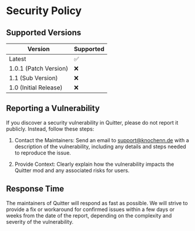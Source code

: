 # Security Policy

## Supported Versions



| Version | Supported          |
| ------- | ------------------  |
| Latest  | :white_check_mark:  |
| 1.0.1 (Patch Version)  | :x:  |
| 1.1 (Sub Version)      | :x:  |
| 1.0 (Initial Release)  | :x:  |

## Reporting a Vulnerability


If you discover a security vulnerability in Quitter, please do not report it publicly. Instead, follow these steps:

1. Contact the Maintainers: Send an email to support@knochenn.de with a description of the vulnerability, including any details and steps needed to reproduce the issue.

2. Provide Context: Clearly explain how the vulnerability impacts the Quitter mod and any associated risks for users.



## Response Time

The maintainers of Quitter will respond as fast as possible. We will strive to provide a fix or workaround for confirmed issues within a few days or weeks from the date of the report, depending on the complexity and severity of the vulnerability.




